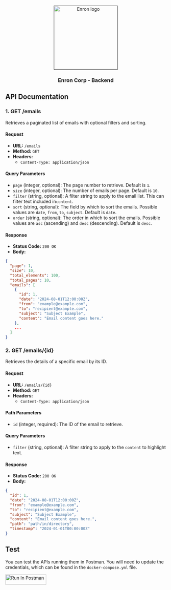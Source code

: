 <p align="center">
  <a href="" rel="noopener">
 <img width=200px height=200px src="https://external-content.duckduckgo.com/iu/?u=https%3A%2F%2Fwww.almrsal.com%2Fwp-content%2Fuploads%2F2015%2F12%2FEnron-Corporation-was-an-American-energy-commodities-and-services-company-based-in-Houston.jpg&f=1&nofb=1&ipt=7d291f71e280fc04c928387d0f0f199f056c6e7a2c4aabdd17289b045038898f&ipo=images" alt="Enron logo"></a>
</p>

<h3 align="center">Enron Corp - Backend</h3>

## API Documentation

### 1. GET /emails

Retrieves a paginated list of emails with optional filters and sorting.

#### Request

- **URL:** `/emails`
- **Method:** `GET`
- **Headers:**
  - `Content-Type: application/json`

#### Query Parameters

- `page` (integer, optional): The page number to retrieve. Default is `1`.
- `size` (integer, optional): The number of emails per page. Default is `10`.
- `filter` (string, optional): A filter string to apply to the email list. This can filter text included in`content`.
- `sort` (string, optional): The field by which to sort the emails. Possible values are `date`, `from`, `to`, `subject`. Default is `date`.
- `order` (string, optional): The order in which to sort the emails. Possible values are `asc` (ascending) and `desc` (descending). Default is `desc`.

#### Response

- **Status Code:** `200 OK`
- **Body:**

```json
{
  "page": 1,
  "size": 10,
  "total_elements": 100,
  "total_pages": 10,
  "emails": [
    {
      "id": 1,
      "date": "2024-08-01T12:00:00Z",
      "from": "example@example.com",
      "to": "recipient@example.com",
      "subject": "Subject Example",
      "content": "Email content goes here."
    },
    ...
  ]
}
```

### 2. GET /emails/{id}

Retrieves the details of a specific email by its ID.

#### Request

- **URL:** `/emails/{id}`
- **Method:** `GET`
- **Headers:**
  - `Content-Type: application/json`

#### Path Parameters

- `id` (integer, required): The ID of the email to retrieve.

#### Query Parameters

- `filter` (string, optional): A filter string to apply to the `content` to highlight text.

#### Response

- **Status Code:** `200 OK`
- **Body:**

```json
{
  "id": 1,
  "date": "2024-08-01T12:00:00Z",
  "from": "example@example.com",
  "to": "recipient@example.com",
  "subject": "Subject Example",
  "content": "Email content goes here.",
  "path": "path/in/directory",
  "timestamp": "2024-01-01T00:00:00Z"
}
```

## Test

You can test the APIs running them in Postman. You will need to update the credentials, which can be found in the `docker-compose.yml` file.

[<img src="https://run.pstmn.io/button.svg" alt="Run In Postman" style="width: 128px; height: 32px;">](https://app.getpostman.com/run-collection/14923491-a3b09f92-a416-4efe-8464-960649c9376d?action=collection%2Ffork&source=rip_markdown&collection-url=entityId%3D14923491-a3b09f92-a416-4efe-8464-960649c9376d%26entityType%3Dcollection%26workspaceId%3Dfc072b4c-ff0b-4789-b8cf-025441bf4132)
